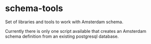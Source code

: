 # schema-tools

Set of libraries and tools to work with Amsterdam schema.

Currently there is only one script available that creates an Amsterdam schema definition from an existing postgresql database.

